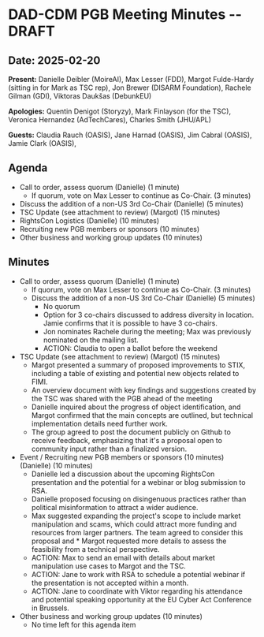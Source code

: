 # DAD-CDM PGB Meeting Minutes -- DRAFT

## Date: 2025-02-20

**Present:** Danielle Deibler (MoireAI), Max Lesser (FDD),  Margot Fulde-Hardy (sitting in for Mark as TSC rep), Jon Brewer (DISARM Foundation), Rachele Gilman (GDI), Viktoras Daukšas (DebunkEU)

**Apologies:** Quentin Denigot (Storyzy),  Mark Finlayson (for the TSC), Veronica Hernandez (AdTechCares),  Charles Smith (JHU/APL)

**Guests:** Claudia Rauch (OASIS), Jane Harnad (OASIS), Jim Cabral (OASIS), Jamie Clark (OASIS), 

## Agenda
* Call to order, assess quorum (Danielle) (1 minute)
  * If quorum, vote on Max Lesser to continue as Co-Chair. (3 minutes)
* Discuss the addition of a non-US 3rd Co-Chair (Danielle) (5 minutes)
* TSC Update (see attachment to review) (Margot) (15 minutes) 
* RightsCon Logistics (Danielle) (10 minutes)
* Recruiting new PGB members or sponsors (10 minutes)
* Other business and working group updates (10 minutes)

## Minutes
* Call to order, assess quorum (Danielle) (1 minute)
  * If quorum, vote on Max Lesser to continue as Co-Chair. (3 minutes)
  * Discuss the addition of a non-US 3rd Co-Chair (Danielle) (5 minutes)
    * No quorum
    * Option for 3 co-chairs discussed to address diversity in location. Jamie confirms that it is possible to have 3 co-chairs.
    * Jon nominates Rachele during the meeting; Max was previously nominated on the mailing list.
    * ACTION: Claudia to open a ballot before the weekend
* TSC Update (see attachment to review) (Margot) (15 minutes)     
  * Margot presented a summary of proposed improvements to STIX, including a table of existing and potential new objects related to FIMI. 
  * An overview document with key findings and suggestions created by the TSC was shared with the PGB ahead of the meeting
  * Danielle inquired about the progress of object identification, and Margot confirmed that the main concepts are outlined, but technical implementation details need further work. 
  * The group agreed to post the document publicly on Github to receive feedback, emphasizing that it's a proposal open to community input rather than a finalized version.
* Event / Recruiting new PGB members or sponsors (10 minutes) (Danielle) (10 minutes)
  * Danielle led a discussion about the upcoming RightsCon presentation and the potential for a webinar or blog submission to RSA. 
  * Danielle proposed focusing on disingenuous practices rather than political misinformation to attract a wider audience. 
  * Max suggested expanding the project's scope to include market manipulation and scams, which could attract more funding and resources from larger partners. The team agreed to consider this proposal and      * Margot requested more details to assess the feasibility from a technical perspective.
  * ACTION: Max to send an email with details about market manipulation use cases to Margot and the TSC.
  * ACTION: Jane to work with RSA to schedule a potential webinar if the presentation is not accepted within a month.
  * ACTION: Jane to coordinate with Viktor regarding his attendance and potential speaking opportunity at the EU Cyber Act Conference in Brussels.
* Other business and working group updates (10 minutes)
  * No time left for this agenda item

